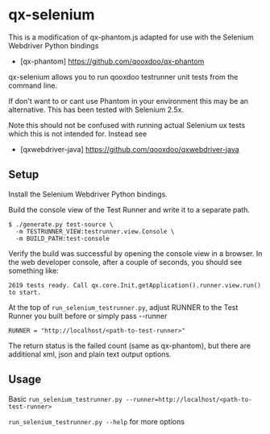 # qx-selenium


This is a modification of qx-phantom.js adapted for use with the Selenium Webdriver Python bindings
 * [qx-phantom] https://github.com/qooxdoo/qx-phantom

qx-selenium allows you to run qooxdoo testrunner unit tests from the command line.

If don't want to or cant use Phantom in your environment this may be an alternative.  This has been tested with Selenium 2.5x.

Note this should not be confused with running actual Selenium ux tests which this is not intended for. Instead see
 * [qxwebdriver-java] https://github.com/qooxdoo/qxwebdriver-java

## Setup

Install the Selenium Webdriver Python bindings.


Build the console view of the Test Runner and write it to a separate path.

    $ ./generate.py test-source \
      -m TESTRUNNER_VIEW:testrunner.view.Console \
      -m BUILD_PATH:test-console

Verify the build was successful by opening the console view in a browser. In the web developer console, after a couple of seconds, you should see something like:

    2619 tests ready. Call qx.core.Init.getApplication().runner.view.run() to start.

At the top of ``run_selenium_testrunner.py``, adjust RUNNER to the Test Runner you built before or simply pass --runner

    RUNNER = "http://localhost/<path-to-test-runner>" 

The return status is the failed count (same as qx-phantom), but there are additional xml, json and plain text output options.


## Usage

Basic ``run_selenium_testrunner.py --runner=http://localhost/<path-to-test-runner>``

``run_selenium_testrunner.py --help`` for more options